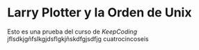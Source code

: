 # Larry Plotter y la Orden de Unix

Esto es una prueba del curso de *KeepCoding*
jflsdkjgñfslkgjdsflgkjñskdfgjsdfjg
cuatrocincoseis
